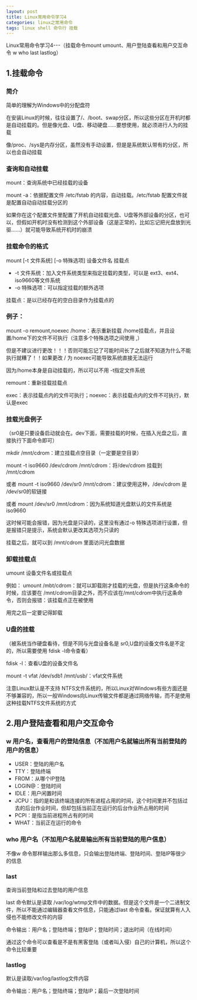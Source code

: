 ```yaml
---
layout: post
title: Linux常用命令学习4
categories: linux之常用命令
tags: linux shell 命令行 挂载
---
```



Linux常用命令学习4---（挂载命令mount umount、用户登陆查看和用户交互命令 w who last lastlog）


## 1.挂载命令

### 简介

简单的理解为Windows中的分配盘符

在安装Linux的时候，往往设置了/、/boot、swap分区，所以这些分区在开机时都是自动挂载的。但是像光盘、U盘、移动硬盘……要想使用，就必须进行人为的挂载

像/proc、/sys是内存分区，虽然没有手动设置，但是是系统默认带有的分区，所以也会自动挂载

### 查询和自动挂载

mount：查询系统中已经挂载的设备

mount -a：依据配置文件 /etc/fstab 的内容，自动挂载。/etc/fstab 配置文件就是配置自动自动挂载分区的

如果你在这个配置文件里配置了开机自动挂载光盘、U盘等外部设备的分区，也可以，但假如开机时没有检测到这个外部设备（这是正常的，比如忘记把光盘放到光驱……）就可能导致系统开机时的崩溃

### 挂载命令的格式

mount [-t 文件系统] [-o 特殊选项] 设备文件名 挂载点

* -t 文件系统：加入文件系统类型来指定挂载的类型，可以是 ext3、ext4、iso9660等文件系统
* -o 特殊选项：可以指定挂载的额外选项

挂载点：是以已经存在的空白目录作为挂载点的

### 例子：

mount -o remount,noexec /home：表示重新挂载 /home挂载点，并且设置/home下的文件不可执行（注意多个特殊选项之间使用 ,）

但是不建议进行更改！！！否则可能忘记了可能时间长了之后就不知道为什么不能执行就糟了！！如果更改 / 为 noexec可能导致系统直接无法运行

因为/home本身是自动挂载的，所以可以不用 -t指定文件系统

remount：重新挂载挂载点

exec：表示挂载点内的文件可执行；noexec：表示挂载点内的文件不可执行，默认是exec

### 挂载光盘例子

（sr0是只要设备启动就会在。dev下面，需要挂载的时候，在插入光盘之后，直接执行下面命令即可）

mkdir /mnt/cdrom：建立挂载点空目录（一定要是空目录）

mount -t iso9660 /dev/cdrom /mnt/cdrom：将/dev/cdrom 挂载到 /mnt/cdrom

或者 mount -t iso9660 /dev/sr0 /mnt/cdrom：建议使用这种，/dev/cdrom 是 /dev/sr0的软链接

或者 mount /dev/sr0 /mnt/cdrom：因为系统知道光盘默认的文件系统是 iso9660

这时候可能会报错，因为光盘是只读的，这里没有通过-o 特殊选项进行设置，但是报错只是提示，系统会默认更改其选项为只读的

挂载之后，就可以到 /mnt/cdrom 里面访问光盘数据

### 卸载挂载点

umount 设备文件名或挂载点

例如： umount /mbt/cdrom：就可以卸载刚才挂载的光盘，但是执行这条命令的时候，应该要在 /mnt/cdrom目录之外，而不应该在/mnt/cdrom中执行这条命令，否则会报错：该挂载点正在被使用

用完之后一定要记得卸载

### U盘的挂载

（被系统当作硬盘看待，但是不同与光盘设备名是 sr0,U盘的设备文件名是不定的，所以需要使用 fdisk -l命令查看）

fdisk -l：查看U盘的设备文件名

mount -t vfat /dev/sdb1 /mnt/usb/：vfat文件系统

注意Linux默认是不支持 NTFS文件系统的，所以Linux对Windows有些方面还是不够兼容的，所以一般Windows向Linux传输文件都是通过网络传输，而不是使用这种挂载NTFS文件系统的方式
 

## 2.用户登陆查看和用户交互命令

### w 用户名，查看用户的登陆信息（不加用户名就输出所有当前登陆的用户的信息）

* USER：登陆的用户名
* TTY：登陆终端
* FROM：从哪个IP登陆
* LOGIN@：登陆时间
* IDLE：用户闲置时间
* JCPU：指的是和该终端连接的所有进程占用的时间，这个时间里并不包括过去的后台作业时间，但却包括当前正在运行的后台作业所占用的时间
* PCPI：是指当前进程所占有的时间
* WHAT：当前正在运行的命令

### who 用户名（不加用户名就是输出所有当前登陆的用户信息）

不像w 命令那样输出那么多信息，只会输出登陆终端、登陆时间、登陆IP等很少的信息

### last

查询当前登陆和过去登陆的用户信息

last 命令默认是读取 /var/log/wtmp文件中的数据。但是这个文件是一个二进制文件，所以不能通过编辑器查看文件信息，只能通过last 命令查看。保证就算有人入侵也不能修改文件的内容

命令输出：用户名；登陆终端；登陆IP；登陆时间；退出时间（在线时间）

通过这个命令可以查看是不是有黑客登陆（或者叫入侵）自己的计算机，所以这个命令比较重要

### lastlog

默认是读取/var/log/lastlog文件内容

命令输出：用户名；登陆终端；登陆IP；最后一次登陆时间
    